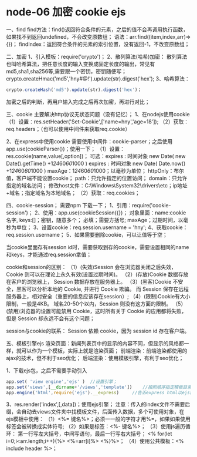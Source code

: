 # node-06 加密 cookie ejs
一、find
find方法：find()返回符合条件的元素，之后的值不会再调用执行函数，如果找不到返回undefined，不会改变原数组；
语法：arr.find((item,index,arr)=>{})；
findIndex：返回符合条件的元素的索引位置，没有返回-1，不改变原数组；


二、加密
1、引入模板：require('crypto')；
2、散列算法(哈希)加密：
散列算法也叫哈希算法，把任意长度的输入变换成固定长度的输出，常见有md5,sha1,sha256等,需要跟一个密钥，密钥随便写；
    crypto.createHmac('md5','hny#@!').update(str).digest('hex');
3、哈希算法：
```js
crypto.createHash('md5').update(str).digest('hex')；
```
加密之后的判断，再用户输入完成之后再次加密，再进行对比；


三、cookie
主要解决http协议无状态问题（没有记忆）；
1、在nodejs使用cookie
（1）设置：res.setHeader('Set-Cookie',['name=hny','age=18']);
（2）获取：req.headers；（也可以使用中间件来获取req.cookie）

2、在express中使用cookie
需要使用中间件：cookie-parser；之后使用app.use(cookieParser())；使用一下；
（1）设置：res.cookie(name,value[,option])；
可选：expires : 时间对象   new Date( new Date().getTime() +1*24*60*60*1000 )
        expires : 时间对象   new Date( Date.now() +1*24*60*60*1000 )
        maxAge：1*24*60*60*1000；以毫秒为单位；
    httpOnly：布尔值，客户端不能设置cookie；
    path：只允许指定的位置访问；
    domain：只允许指定的域名访问；
    修改host文件：C:\Windows\System32\drivers\etc；ip地址+域名；指定域名为本地域名；
（2）获取：req.cookies；

四、cookie-session；
    需要npm 下载一下；
1、引用：require('cookie-session')；
2、使用：app.use(cookieSession({})；
    对象里面：name:cookie名字,
                     keys:[]；密钥，随意多个； 必填；需要方括号;
                     maxAge；过期时间，以毫秒为单位；
3、设置cookie：req.session.username = 'hny';
4、获取cookie：req.session.username；
5、如果需要删除cookie，可以让值等于空；

当cookie里面存有session  id时，需要获取到存的cookie，需要设置相同的name和keys，才能通过req.session拿值；


cookie和session的区别：
（1）(失效)Session 会在浏览器关闭之后失效，Cookie 则可以在理论上永久有效(设置过期时间)。
（2）(存放)Cookie 数据存放在客户的浏览器上， Session 数据存放在服务器上。
（3）(黑客)Cookie 不安全，黑客可以分析本地的 Cookie, 并进行 Cookie 欺骗。 而 Session 保存在远程服务器上，相对安全（重要的信息应该存在session）;
（4）(限制)Cookie有大小限制，一般是4KB。 域名20-50个以内，Session 则没有这方面的限制。
（5）(禁用)浏览器的设置可能禁用 Cookie，这时所有关于 Cookie 的应用都将失败，但是 Session 却永远不会有这个问题；

session与cookie的联系： 
    Session 依赖 cookie，因为 session id 存在客户端。
   
   

五、模板引擎ejs
渲染页面：新闻列表页中的显示的内容不同，但显示的风格都一样，就可以作为一个模板，实际上就是渲染页面；
前端渲染：前端渲染都使用的ajax的技术，但不利于seo优化；
后端渲染：使用模板引擎，有利于seo优化；


1、下载ejs包，之后不需要手动引入
```js
app.set( 'view engine','ejs' )  //设置引擎；
app.set('views',[__dirname+'/views','template'])    //按照顺序指定模板目录
app.engine('html',require('ejs').__express)     //告诉express html以ejs模板引擎去渲染
```
3、res.render('index',[,data])；使用ejs引擎；
注意：传入的index文件不需要后缀，会自动去views文件夹中找模板文件，后面传入数据，多个可使用对象，在ejs模板中使用：
（1）<%= 键名%>；必须一一般的字符才用%=，如果如果使用标签会被转换成实体符号;
（2）如果是标签：<%- 键名%>；
（3）使用js遍历循环：
    第一行写左大括号，中间写语句，最后一行写右大括号；
    <% for(let i=0;i<arr.length;i++){%>
            <%=arr[i]%>
            <%}%>；
（4）使用公共模板：<% include header %>；
                            